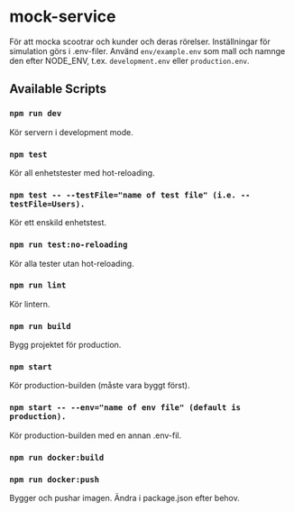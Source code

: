 # mock-service

För att mocka scootrar och kunder och deras rörelser. Inställningar för simulation görs i .env-filer. Använd `env/example.env` som mall och namnge den efter NODE_ENV, t.ex. `development.env` eller `production.env`.

## Available Scripts

### `npm run dev`

Kör servern i development mode.

### `npm test`

Kör all enhetstester med hot-reloading.

### `npm test -- --testFile="name of test file" (i.e. --testFile=Users).`

Kör ett enskild enhetstest.

### `npm run test:no-reloading`

Kör alla tester utan hot-reloading.

### `npm run lint`

Kör lintern.

### `npm run build`

Bygg projektet för production.

### `npm start`

Kör production-builden (måste vara byggt först).

### `npm start -- --env="name of env file" (default is production).`

Kör production-builden med en annan .env-fil.

### `npm run docker:build`
### `npm run docker:push`

Bygger och pushar imagen. Ändra i package.json efter behov.
